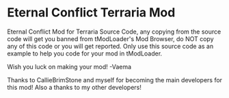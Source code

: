 # Eternal Conflict Terraria Mod
Eternal Conflict Mod for Terraria Source Code, any copying from the source code will get you banned from tModLoader's Mod Browser, do NOT copy any of this code or you will get reported.
Only use this source code as an example to help you code for your mod in tModLoader.

Wish you luck on making your mod!
-Vaema

Thanks to CallieBrimStone and myself for becoming the main developers for this mod!
Also a thanks to my other developers!
